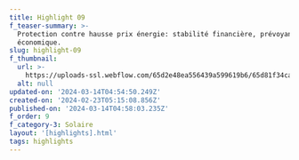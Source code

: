 ```yaml
---
title: Highlight 09
f_teaser-summary: >-
  Protection contre hausse prix énergie: stabilité financière, prévoyance
  économique.
slug: highlight-09
f_thumbnail:
  url: >-
    https://uploads-ssl.webflow.com/65d2e48ea556439a599619b6/65d81f34ca661197227dbefc_sion_2.jpg
  alt: null
updated-on: '2024-03-14T04:54:50.249Z'
created-on: '2024-02-23T05:15:08.856Z'
published-on: '2024-03-14T04:58:03.235Z'
f_order: 9
f_category-3: Solaire
layout: '[highlights].html'
tags: highlights
---
```



